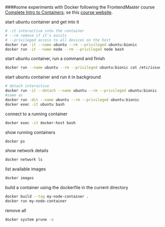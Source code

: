 
####some experiments with Docker following the FrontendMaster course [Complete Intro to Containers](https://frontendmasters.com/courses/complete-intro-containers); se this [course website](https://btholt.github.io/complete-intro-to-containers/intro).

start ubuntu container and get into it
```sh
# -it interactive into the container
# --rm remove if it's exists
# --privileged access to all devices on the host
docker run -it --name ubuntu --rm --privileged ubuntu:bionic
docker run -it --name node --rm --privileged node bash
```

start ubuntu container, run a command and finish
```sh
docker run --name ubuntu --rm --privileged ubuntu:bionic cat /etc/issue
```

start ubuntu container and run it in background
```sh
# detach interactive
docker run -it --detach --name ubuntu --rm --privileged ubuntu:bionic
#same as
docker run -dit --name ubuntu --rm --privileged ubuntu:bionic
docker exec -it ubuntu bash
```

    
connect to a running container
```sh
docker exec -it docker-host bash
```  

show running containers
```sh
docker ps
```  
show network details
```sh
docker network ls
```  

list available images
```sh
docker images
```  

build a container using the dockerfile in the current directory
```sh
docker build --tag my-node-container .
docker run my-node-container
```  

remove all
```sh
docker system prune -a
```  